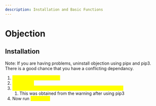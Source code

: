 ```yaml
---
description: Installation and Basic Functions
---
```


# Objection

## Installation

Note: If you are having problems, uninstall objection using pipx and pip3. There is a good chance that you have a conflicting dependancy.

1. <mark style="color:yellow;">`pip3 install objection`</mark>
2. <mark style="color:yellow;">`echo $PATH`</mark>
3. <mark style="color:yellow;">`export PATH=/Users/user-name/Library/Python/3.x/bin`</mark>
   1. This was obtained from the warning after using pip3
4. Now run <mark style="color:yellow;">`objection`</mark>
